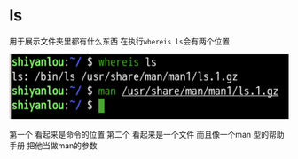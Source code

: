 # ls
用于展示文件夹里都有什么东西
在执行``whereis ls``会有两个位置

![alt text](image.png)

第一个
    看起来是命令的位置
第二个
    看起来是一个文件
    而且像一个man 型的帮助手册
    把他当做man的参数